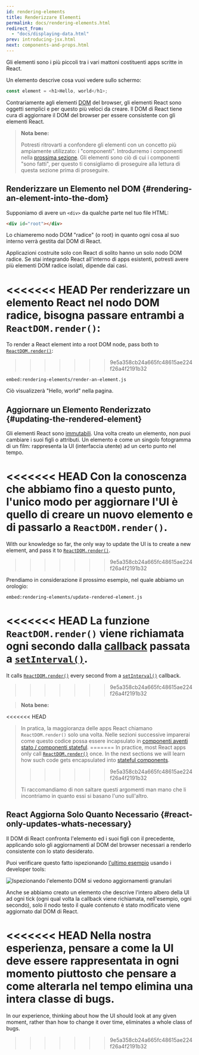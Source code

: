 ```yaml
---
id: rendering-elements
title: Renderizzare Elementi
permalink: docs/rendering-elements.html
redirect_from:
  - "docs/displaying-data.html"
prev: introducing-jsx.html
next: components-and-props.html
---
```


Gli elementi sono i più piccoli tra i vari mattoni costituenti apps scritte in React.

Un elemento descrive cosa vuoi vedere sullo schermo:

```js
const element = <h1>Hello, world</h1>;
```

Contrariamente agli elementi [DOM](https://developer.mozilla.org/it/docs/Web/API/Document_Object_Model) del browser, gli elementi React sono oggetti semplici e per questo più veloci da creare. Il DOM di React tiene cura di aggiornare il DOM del browser per essere consistente con gli elementi React.

>**Nota bene:**
>
>Potresti ritrovarti a confondere gli elementi con un concetto più ampiamente utilizzato: i "componenti". Introdurremo i componenti nella [prossima sezione](/docs/components-and-props.html). Gli elementi sono ciò di cui i componenti "sono fatti", per questo ti consigliamo di proseguire alla lettura di questa sezione prima di proseguire.

## Renderizzare un Elemento nel DOM {#rendering-an-element-into-the-dom}

Supponiamo di avere un `<div>` da qualche parte nel tuo file HTML:

```html
<div id="root"></div>
```

Lo chiameremo nodo DOM "radice" (o root) in quanto ogni cosa al suo interno verrà gestita dal DOM di React.

Applicazioni costruite solo con React di solito hanno un solo nodo DOM radice. Se stai integrando React all'interno di apps esistenti, potresti avere più elementi DOM radice isolati, dipende dai casi.

<<<<<<< HEAD
Per renderizzare un elemento React nel nodo DOM radice, bisogna passare entrambi a `ReactDOM.render()`:
=======
To render a React element into a root DOM node, pass both to [`ReactDOM.render()`](/docs/react-dom.html#render):
>>>>>>> 9e5a358cb24a665fc48615ae224f26a4f2191b32

`embed:rendering-elements/render-an-element.js`

[](codepen://rendering-elements/render-an-element)

Ciò visualizzerà "Hello, world" nella pagina.

## Aggiornare un Elemento Renderizzato {#updating-the-rendered-element}

Gli elementi React sono [immutabili](https://en.wikipedia.org/wiki/Immutable_object). Una volta creato un elemento, non puoi cambiare i suoi figli o attributi. Un elemento è come un singolo fotogramma di un film: rappresenta la UI (interfaccia utente) ad un certo punto nel tempo.

<<<<<<< HEAD
Con la conoscenza che abbiamo fino a questo punto, l'unico modo per aggiornare l'UI è quello di creare un nuovo elemento e di passarlo a `ReactDOM.render()`.
=======
With our knowledge so far, the only way to update the UI is to create a new element, and pass it to [`ReactDOM.render()`](/docs/react-dom.html#render).
>>>>>>> 9e5a358cb24a665fc48615ae224f26a4f2191b32

Prendiamo in considerazione il prossimo esempio, nel quale abbiamo un orologio:

`embed:rendering-elements/update-rendered-element.js`

[](codepen://rendering-elements/update-rendered-element)

<<<<<<< HEAD
La funzione `ReactDOM.render()` viene richiamata ogni secondo dalla [callback](https://it.wikipedia.org/wiki/Callback) passata a [`setInterval()`](https://developer.mozilla.org/en-US/docs/Web/API/WindowTimers/setInterval).
=======
It calls [`ReactDOM.render()`](/docs/react-dom.html#render) every second from a [`setInterval()`](https://developer.mozilla.org/en-US/docs/Web/API/WindowTimers/setInterval) callback.
>>>>>>> 9e5a358cb24a665fc48615ae224f26a4f2191b32

>**Nota bene:**
>
<<<<<<< HEAD
>In pratica, la maggioranza delle apps React chiamano `ReactDOM.render()` solo una volta. Nelle sezioni successive imparerai come questo codice possa essere incapsulato in [componenti aventi stato / componenti stateful](/docs/state-and-lifecycle.html).
=======
>In practice, most React apps only call [`ReactDOM.render()`](/docs/react-dom.html#render) once. In the next sections we will learn how such code gets encapsulated into [stateful components](/docs/state-and-lifecycle.html).
>>>>>>> 9e5a358cb24a665fc48615ae224f26a4f2191b32
>
>Ti raccomandiamo di non saltare questi argomenti man mano che li incontriamo in quanto essi si basano l'uno sull'altro.

## React Aggiorna Solo Quanto Necessario {#react-only-updates-whats-necessary}

Il DOM di React confronta l'elemento ed i suoi figli con il precedente, applicando solo gli aggiornamenti al DOM del browser necessari a renderlo consistente con lo stato desiderato.

Puoi verificare questo fatto ispezionando [l'ultimo esempio](codepen://rendering-elements/update-rendered-element) usando i developer tools:

![Ispezionando l'elemento DOM si vedono aggiornamenti granulari](../images/docs/granular-dom-updates.gif)

Anche se abbiamo creato un elemento che descrive l'intero albero della UI ad ogni tick (ogni qual volta la callback viene richiamata, nell'esempio, ogni secondo), solo il nodo testo il quale contenuto è stato modificato viene aggiornato dal DOM di React.

<<<<<<< HEAD
Nella nostra esperienza, pensare a come la UI deve essere rappresentata in ogni momento piuttosto che pensare a come alterarla nel tempo elimina una intera classe di bugs.
=======
In our experience, thinking about how the UI should look at any given moment, rather than how to change it over time, eliminates a whole class of bugs.
>>>>>>> 9e5a358cb24a665fc48615ae224f26a4f2191b32
